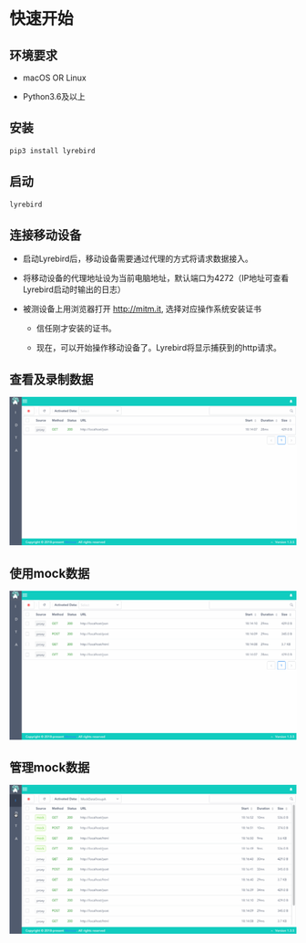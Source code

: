 # 快速开始

## 环境要求

* macOS OR Linux

* Python3.6及以上

## 安装

```python        
pip3 install lyrebird
```
        
## 启动

```python
lyrebird
```

## 连接移动设备

* 启动Lyrebird后，移动设备需要通过代理的方式将请求数据接入。                

* 将移动设备的代理地址设为当前电脑地址，默认端口为4272（IP地址可查看Lyrebird启动时输出的日志）

* 被测设备上用浏览器打开 http://mitm.it, 选择对应操作系统安装证书

    * 信任刚才安装的证书。

    * 现在，可以开始操作移动设备了。Lyrebird将显示捕获到的http请求。

## 查看及录制数据

![](../img/inspector-a.gif)

## 使用mock数据

![](../img/inspector-b.gif)

## 管理mock数据

![](../img/datamanager-a.gif)
